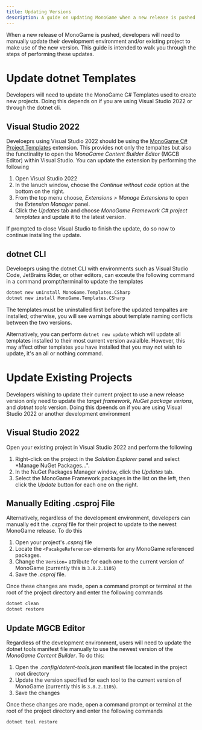 ```yaml
---
title: Updating Versions
description: A guide on updating MonoGame when a new release is pushed.
---
```


When a new release of MonoGame is pushed, developers will need to manually update their development environment and/or existing project to make use of the new version.  This guide is intended to walk you through the steps of performing these updates.

# Update dotnet Templates
Developers will need to update the MonoGame C# Templates used to create new projects.  Doing this depends on if you are using Visual Studio 2022 or through the dotnet cli.

## Visual Studio 2022
Develoeprs using Visual Studio 2022 should be using the [MonoGame C# Project Templates](https://marketplace.visualstudio.com/items?itemName=MonoGame.MonoGame-Templates-VSExtension) extension.  This provides not only the tempaltes but also the functinality to open the *MonoGame Content Builder Editor* (MGCB Editor) within Visual Studio.  You can update the extension by performing the following

1. Open Visual Studio 2022
2. In the lanuch window, choose the *Continue without code* option at the bottom on the right.
3. From the top menu choose, *Extensions > Manage Extensions*  to open the *Extension Manager* panel.
4. Click the *Updates* tab and choose *MonoGame Framework C# project templates* and update it to the latest version.

If prompted to close Visual Studio to finish the update, do so now to continue installing the update.

## dotnet CLI
Develoeprs using the dotnet CLI with environments such as Visual Studio Code, JetBrains Rider, or other editors, can exceute the following command in a command prompt/terminal to update the templates

```sh
dotnet new uninstall MonoGame.Templates.CSharp
dotnet new install MonoGame.Templates.CSharp
```

The templates must be uninstalled first before the updated tempaltes are installed; otherwise, you will see warnings about template naming conflicts between the two versions.

Alternatively, you can perform `dotnet new update` which will update all templates installed to their most current version avaialble.  However, this may affect other templates you have installed that you may not wish to update, it's an all or nothing command.

# Update Existing Projects
Developers wishing to update their current project to use a new release version only need to update the *target framework*, *NuGet package verions*, and *dotnet tools* version. Doing this dpeends on if you are using Visual Studio 2022 or another development environment

## Visual Studio 2022
Open your existing project in Visual Studio 2022 and perform the following
1. Right-click on the project in the *Solution Explorer* panel and select *Manage NuGet Packages...".
2. In the NuGet Packages Manager window, click the *Updates* tab.
3. Select the MonoGame Framework packages in the list on the left, then click the *Update* button for each one on the right.

## Manually Editing .csproj File
Alternatively, regardless of the development environment, developers can manually edit the *.csproj* file for their project to update to the newest MonoGame release.  To do this
1. Open your project's *.csproj* file
2. Locate the `<PacakgeReference>` elements for any MonoGame referenced packages.
3. Change the `Version=` attribute for each one to the current version of MonoGame (currently this is `3.8.2.1105`)
4. Save the *.csproj* file.

Once these changes are made, open a command prompt or terminal at the root of the project directory and enter the following commands

```sh
dotnet clean
dotnet restore
```

## Update MGCB Editor
Regardless of the development environment, users will need to update the dotnet tools manifest file manually to use the newest version of the *MonoGame Content Builder*. To do this:
1. Open the *.config/dotent-tools.json* manifest file located in the project root directory
2. Update the version specified for each tool to the current version of MonoGame (currently this is `3.8.2.1105`).
3. Save the changes

Once these changes are made, open a command prompt or terminal at the root of the project directory and enter the following commands

```sh
dotnet tool restore
```
